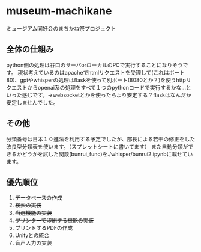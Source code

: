 # museum-machikane

ミュージアム同好会のまちかね祭プロジェクト

## 全体の仕組み

python側の処理は谷口のサーバorローカルのPCで実行することになりそうです。
現状考えているのはapacheでhtmlリクエストを受理して(これはポート80)、gptやwhisperの処理はflaskを使って別ポート(8080とか？)を使うhttpリクエストからopenai系の処理をすべて１つのpythonコードで実行するかな...といった感じです。→websocketとかを使ったらより安定する？flaskはなんだか安定しませんでした。

## その他

分類番号は日本１０進法を利用する予定でしたが、部長による若干の修正をした改良型分類表を使います。（スプレットシートに書いてます）
また自動分類ができるかどうかを試した関数(bunrui_func)を./whisper/bunrui2.ipynbに載せています。

## 優先順位

1. ~~データベースの作成~~
2. ~~検索の実装~~
3. ~~当選機能の実装~~
4. ~~プリンターで印刷する機能の実装~~
5. プリントするPDFの作成
6. Unityとの統合
7. 音声入力の実装
